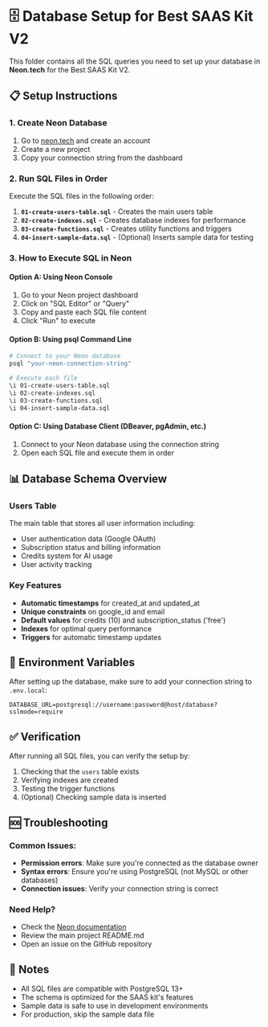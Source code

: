 # 🗄️ Database Setup for Best SAAS Kit V2

This folder contains all the SQL queries you need to set up your database in **Neon.tech** for the Best SAAS Kit V2.

## 📋 Setup Instructions

### 1. **Create Neon Database**
1. Go to [neon.tech](https://neon.tech/) and create an account
2. Create a new project
3. Copy your connection string from the dashboard

### 2. **Run SQL Files in Order**
Execute the SQL files in the following order:

1. **`01-create-users-table.sql`** - Creates the main users table
2. **`02-create-indexes.sql`** - Creates database indexes for performance
3. **`03-create-functions.sql`** - Creates utility functions and triggers
4. **`04-insert-sample-data.sql`** - (Optional) Inserts sample data for testing

### 3. **How to Execute SQL in Neon**

#### Option A: Using Neon Console
1. Go to your Neon project dashboard
2. Click on "SQL Editor" or "Query"
3. Copy and paste each SQL file content
4. Click "Run" to execute

#### Option B: Using psql Command Line
```bash
# Connect to your Neon database
psql "your-neon-connection-string"

# Execute each file
\i 01-create-users-table.sql
\i 02-create-indexes.sql
\i 03-create-functions.sql
\i 04-insert-sample-data.sql
```

#### Option C: Using Database Client (DBeaver, pgAdmin, etc.)
1. Connect to your Neon database using the connection string
2. Open each SQL file and execute them in order

## 📊 Database Schema Overview

### Users Table
The main table that stores all user information including:
- User authentication data (Google OAuth)
- Subscription status and billing information
- Credits system for AI usage
- User activity tracking

### Key Features
- **Automatic timestamps** for created_at and updated_at
- **Unique constraints** on google_id and email
- **Default values** for credits (10) and subscription_status ('free')
- **Indexes** for optimal query performance
- **Triggers** for automatic timestamp updates

## 🔧 Environment Variables

After setting up the database, make sure to add your connection string to `.env.local`:

```env
DATABASE_URL=postgresql://username:password@host/database?sslmode=require
```

## ✅ Verification

After running all SQL files, you can verify the setup by:

1. Checking that the `users` table exists
2. Verifying indexes are created
3. Testing the trigger functions
4. (Optional) Checking sample data is inserted

## 🆘 Troubleshooting

### Common Issues:
- **Permission errors**: Make sure you're connected as the database owner
- **Syntax errors**: Ensure you're using PostgreSQL (not MySQL or other databases)
- **Connection issues**: Verify your connection string is correct

### Need Help?
- Check the [Neon documentation](https://neon.tech/docs)
- Review the main project README.md
- Open an issue on the GitHub repository

## 📝 Notes

- All SQL files are compatible with PostgreSQL 13+
- The schema is optimized for the SAAS kit's features
- Sample data is safe to use in development environments
- For production, skip the sample data file
